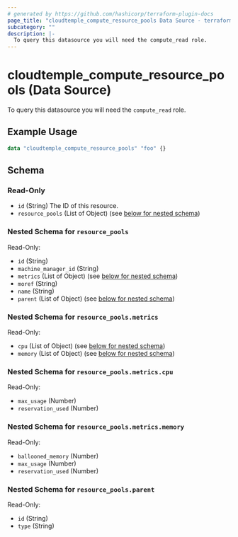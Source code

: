 ```yaml
---
# generated by https://github.com/hashicorp/terraform-plugin-docs
page_title: "cloudtemple_compute_resource_pools Data Source - terraform-provider-cloudtemple"
subcategory: ""
description: |-
  To query this datasource you will need the compute_read role.
---
```


# cloudtemple_compute_resource_pools (Data Source)

To query this datasource you will need the `compute_read` role.

## Example Usage

```terraform
data "cloudtemple_compute_resource_pools" "foo" {}
```

<!-- schema generated by tfplugindocs -->
## Schema

### Read-Only

- `id` (String) The ID of this resource.
- `resource_pools` (List of Object) (see [below for nested schema](#nestedatt--resource_pools))

<a id="nestedatt--resource_pools"></a>
### Nested Schema for `resource_pools`

Read-Only:

- `id` (String)
- `machine_manager_id` (String)
- `metrics` (List of Object) (see [below for nested schema](#nestedobjatt--resource_pools--metrics))
- `moref` (String)
- `name` (String)
- `parent` (List of Object) (see [below for nested schema](#nestedobjatt--resource_pools--parent))

<a id="nestedobjatt--resource_pools--metrics"></a>
### Nested Schema for `resource_pools.metrics`

Read-Only:

- `cpu` (List of Object) (see [below for nested schema](#nestedobjatt--resource_pools--metrics--cpu))
- `memory` (List of Object) (see [below for nested schema](#nestedobjatt--resource_pools--metrics--memory))

<a id="nestedobjatt--resource_pools--metrics--cpu"></a>
### Nested Schema for `resource_pools.metrics.cpu`

Read-Only:

- `max_usage` (Number)
- `reservation_used` (Number)


<a id="nestedobjatt--resource_pools--metrics--memory"></a>
### Nested Schema for `resource_pools.metrics.memory`

Read-Only:

- `ballooned_memory` (Number)
- `max_usage` (Number)
- `reservation_used` (Number)



<a id="nestedobjatt--resource_pools--parent"></a>
### Nested Schema for `resource_pools.parent`

Read-Only:

- `id` (String)
- `type` (String)


